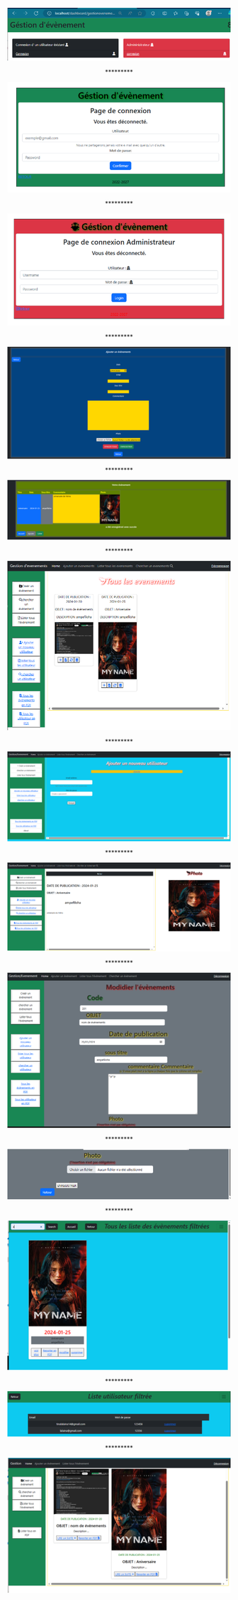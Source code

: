 ![1](https://github.com/tinalalaina/gs/blob/main/photo%20finale/1.PNG)
<center>*********</center>

![1](https://github.com/tinalalaina/gs/blob/main/photo%20finale/2.PNG)
<center>*********</center>

![1](https://github.com/tinalalaina/gs/blob/main/photo%20finale/3.PNG)
<center>*********</center>

![1](https://github.com/tinalalaina/gs/blob/main/photo%20finale/4.PNG)
<center>*********</center>

![1](https://github.com/tinalalaina/gs/blob/main/photo%20finale/5.PNG)
<center>*********</center>

![1](https://github.com/tinalalaina/gs/blob/main/photo%20finale/6.PNG)
<center>*********</center>

![1](https://github.com/tinalalaina/gs/blob/main/photo%20finale/7.PNG)
<center>*********</center>

![1](https://github.com/tinalalaina/gs/blob/main/photo%20finale/8.PNG)
<center>*********</center>

![1](https://github.com/tinalalaina/gs/blob/main/photo%20finale/9.PNG)
<center>*********</center>

![1](https://github.com/tinalalaina/gs/blob/main/photo%20finale/10.PNG)
<center>*********</center>

![1](https://github.com/tinalalaina/gs/blob/main/photo%20finale/11.PNG)
<center>*********</center>

![1](https://github.com/tinalalaina/gs/blob/main/photo%20finale/12.PNG)
<center>*********</center>

![1](https://github.com/tinalalaina/gs/blob/main/photo%20finale/13.PNG)

